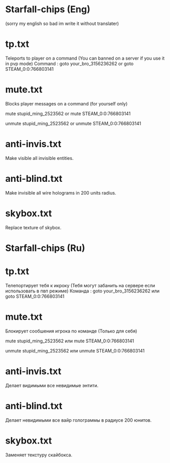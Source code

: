 # Starfall-chips (Eng)
(sorry my english so bad im write it without translater)
# tp.txt
  Teleports to player on a command (You can banned on a server if you use it in pvp mode)
  Command :
  goto your_bro_3156236262
  or
  goto STEAM_0:0:766803141
  # mute.txt
  Blocks player messages on a command (for yourself only)

   mute stupid_ming_2523562
   or
   mute STEAM_0:0:766803141
   
   unmute stupid_ming_2523562
   or
   unmute STEAM_0:0:766803141
# anti-invis.txt
  Make visible all invisible entities.
# anti-blind.txt
  Make invisible all wire holograms in 200 units radius.
# skybox.txt
  Replace texture of skybox.


# Starfall-chips (Ru)
# tp.txt
  Телепортирует тебя к икроку (Тебя могут забанить на сервере если использовать в пвп режиме)
  Команда :
  goto your_bro_3156236262
  или
  goto STEAM_0:0:766803141
  # mute.txt
  Блокирует сообшения игрока по команде (Только для себя)

   mute stupid_ming_2523562
   или
   mute STEAM_0:0:766803141
   
   unmute stupid_ming_2523562
   или
   unmute STEAM_0:0:766803141
# anti-invis.txt
  Делает видимыми все невидимые энтити.
# anti-blind.txt
  Делает невидимыми все вайр голограммы в радиусе 200 юнитов.
# skybox.txt
  Заменяет текстуру скайбокса.
   

